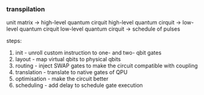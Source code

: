 ### transpilation

unit matrix -> high-level quantum cirquit
high-level quantum cirquit -> low-level quantum cirquit
low-level quantum cirquit -> schedule of pulses

steps:
1. init - unroll custom instruction to one- and two- qbit gates
2. layout - map virtual qbits to physical qbits
3. routing - inject SWAP gates to make the circuit compatible with coupling
4. translation - translate to native gates of QPU
5. optimisation - make the circuit better
6. scheduling - add delay to schedule gate execution

